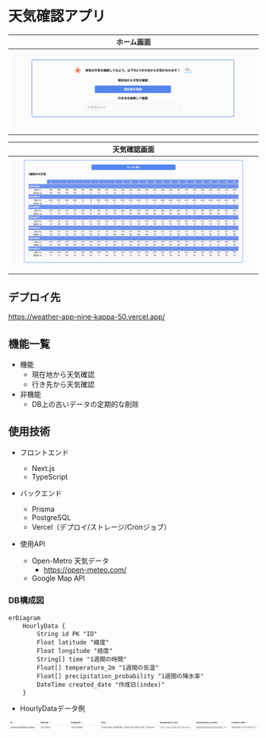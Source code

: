 # 天気確認アプリ

|ホーム画面|
|:-:|
|<img src="./public/home.png" alt="Home Screen"/>|

|天気確認画面|
|:-:|
|<img src="./public/weather.png" alt="Weather Screen"/>|

## デプロイ先
https://weather-app-nine-kappa-50.vercel.app/

## 機能一覧
- 機能
  - 現在地から天気確認
  - 行き先から天気確認
- 非機能
  - DB上の古いデータの定期的な削除

## 使用技術
- フロントエンド
  - Next.js
  - TypeScript
  
- バックエンド
  - Prisma
  - PostgreSQL
  - Vercel（デプロイ/ストレージ/Cronジョブ）

- 使用API
  - Open-Metro 天気データ
    - https://open-meteo.com/
  - Google Map API

### DB構成図
```mermaid
erDiagram
    HourlyData {
        String id PK "ID"
        Float latitude "緯度"
        Float longitude "経度"
        String[] time "1週間の時間"
        Float[] temperature_2m "1週間の気温"
        Float[] precipitation_probability "1週間の降水率"
        DateTime created_date "作成日(index)"
    }
```
- HourlyDataデータ例
<img src='./public/data-example.png' alt='example'>
